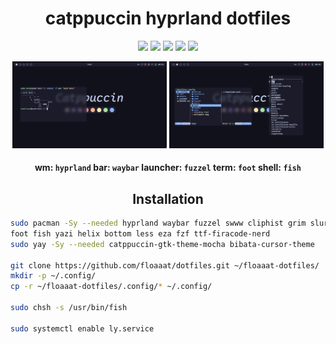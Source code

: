 <h1 align="center">catppuccin hyprland dotfiles</h1>

<p align="center">
  <a href="https://github.com/floaaat/dotfiles.git"><img src="https://img.shields.io/endpoint?url=https://ghloc.vercel.app/api/floaaat/dotfiles/badge&style=for-the-badge&colorA=313244&colorB=b4befe"></a>
  <a href="https://github.com/floaaat/dotfiles.git"><img src="https://img.shields.io/github/languages/code-size/floaaat/dotfiles?style=for-the-badge&colorA=313244&colorB=cba6f7"></a>
  <a href="https://github.com/floaaat/dotfiles.git"><img src="https://img.shields.io/github/languages/top/floaaat/dotfiles?style=for-the-badge&colorA=313244&colorB=f5c2e7"></a>
  <a href="https://github.com/floaaat/dotfiles.git"><img src="https://img.shields.io/github/license/floaaat/dotfiles?style=for-the-badge&colorA=313244&colorB=f9e2af"></a>
  <a href="https://github.com/floaaat/dotfiles.git"><img src="https://img.shields.io/github/stars/floaaat/dotfiles?style=for-the-badge&colorA=313244&colorB=a6e3a1"></a>
</p>

<p align="middle">
  <img src="assets/1.png" width="49%"/>
  <img src="assets/2.png" width="49%"/>
</p>

<h4 align="center">

  **wm:** `hyprland`
  **bar:** `waybar`
  **launcher:** `fuzzel`
  **term:** `foot`
  **shell:** `fish`

</h4>

<h2 align="center"><b>Installation</b></h2>

```sh
sudo pacman -Sy --needed hyprland waybar fuzzel swww cliphist grim slurp ly \
foot fish yazi helix bottom less eza fzf ttf-firacode-nerd
sudo yay -Sy --needed catppuccin-gtk-theme-mocha bibata-cursor-theme

git clone https://github.com/floaaat/dotfiles.git ~/floaaat-dotfiles/
mkdir -p ~/.config/
cp -r ~/floaaat-dotfiles/.config/* ~/.config/

sudo chsh -s /usr/bin/fish

sudo systemctl enable ly.service
```
